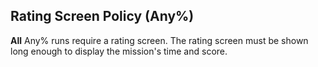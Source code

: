 ## Rating Screen Policy (Any%)

**All** Any% runs require a rating screen. The rating screen must be shown long enough to display the mission's time and score.
